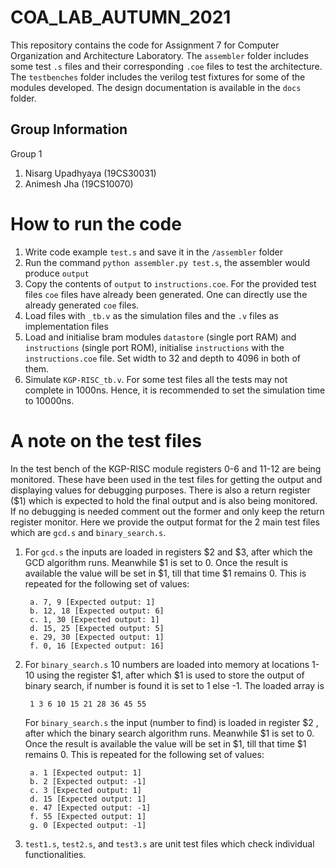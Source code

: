 # COA_LAB_AUTUMN_2021
This repository contains the code for Assignment 7 for Computer Organization and Architecture Laboratory. The `assembler` folder includes some test `.s` files and their corresponding `.coe` files to test the architecture. The `testbenches` folder includes the verilog test fixtures for some of the modules developed. The design documentation is available in the `docs` folder.

## Group Information
Group 1
1. Nisarg Upadhyaya (19CS30031)
2. Animesh Jha (19CS10070)

# How to run the code
1. Write code example `test.s` and save it in the `/assembler` folder
2. Run the command `python assembler.py test.s`, the assembler would produce `output`
3. Copy the contents of `output` to `instructions.coe`. For the provided test files `coe` files have already been generated. One can directly use the already generated `coe` files.
4. Load files with `_tb.v` as the simulation files and the `.v` files as implementation files
5. Load and initialise bram modules `datastore` (single port RAM) and `instructions` (single port ROM), initialise `instructions` with the `instructions.coe` file. Set width to 32 and depth to 4096 in both of them.
6. Simulate `KGP-RISC_tb.v`. For some test files all the tests may not complete in 1000ns. Hence, it is recommended to set the simulation time to 10000ns.

# A note on the test files
In the test bench of the KGP-RISC module registers 0-6 and 11-12 are being monitored. These have been used in the test files for getting the output and displaying values for debugging purposes. There is also a return register ($1) which is expected to hold the final output and is also being monitored. If no debugging is needed comment out the former and only keep the return register monitor. Here we provide the output format for the 2 main test files which are `gcd.s` and `binary_search.s`.

1. For `gcd.s` the inputs are loaded in registers $2 and $3, after which the GCD algorithm runs. Meanwhile $1 is set to 0. Once the result is available the value will be set in $1, till that time $1 remains 0. This is repeated for the following set of values:
        
        a. 7, 9 [Expected output: 1]
        b. 12, 18 [Expected output: 6]
        c. 1, 30 [Expected output: 1]
        d. 15, 25 [Expected output: 5]
        e. 29, 30 [Expected output: 1]
        f. 0, 16 [Expected output: 16]

2. For `binary_search.s` 10 numbers are loaded into memory at locations 1-10 using the register $1, after which $1 is used to store the output of binary search, if number is found it is set to 1 else -1. The loaded array is 

        1 3 6 10 15 21 28 36 45 55

    For `binary_search.s` the input (number to find) is loaded in register $2 , after which the binary search algorithm runs. Meanwhile $1 is set to 0. Once the result is available the value will be set in $1, till that time $1 remains 0. This is repeated for the following set of values:

        a. 1 [Expected output: 1]
        b. 2 [Expected output: -1]
        c. 3 [Expected output: 1]
        d. 15 [Expected output: 1]
        e. 47 [Expected output: -1]
        f. 55 [Expected output: 1]
        g. 0 [Expected output: -1]

3. `test1.s`, `test2.s`, and `test3.s` are unit test files which check individual functionalities.
